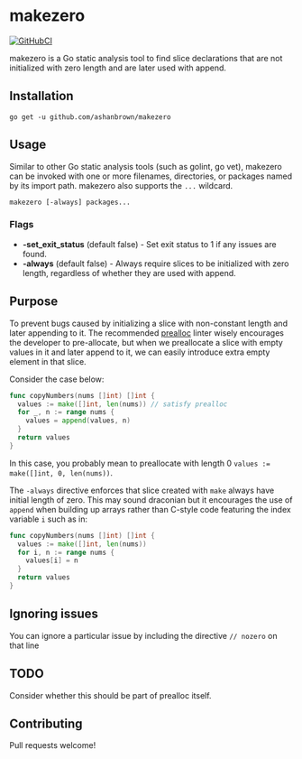 # makezero

[![GitHubCI](https://github.com/ashanbrown/makezero/actions/workflows/build.yml/badge.svg)](https://github.com/ashanbrown/makezero/actions/workflows/build.yml/)

makezero is a Go static analysis tool to find slice declarations that are not initialized with zero length and are later
used with append.

## Installation

    go get -u github.com/ashanbrown/makezero

## Usage

Similar to other Go static analysis tools (such as golint, go vet), makezero can be invoked with one or more filenames, directories, or packages named by its import path. makezero also supports the `...` wildcard.

    makezero [-always] packages...

### Flags
- **-set_exit_status** (default false) - Set exit status to 1 if any issues are found.
- **-always** (default false) - Always require slices to be initialized with zero length, regardless of whether they are used with append.

## Purpose

To prevent bugs caused by initializing a slice with non-constant length and later appending to it.  The recommended
[prealloc](https://github.com/alexkohler/prealloc) linter wisely encourages the developer to pre-allocate, but when we preallocate a slice with empty values in it and later append to it, we can easily introduce extra empty element in that slice.

Consider the case below:

```Go
func copyNumbers(nums []int) []int {
  values := make([]int, len(nums)) // satisfy prealloc
  for _, n := range nums {
    values = append(values, n)
  }
  return values
}
```

In this case, you probably mean to preallocate with length 0 `values := make([]int, 0, len(nums))`.

The `-always` directive enforces that slice created with `make` always have initial length of zero.  This may sound
draconian but it encourages the use of `append` when building up arrays rather than C-style code featuring the index
variable `i` such as in:

```Go
func copyNumbers(nums []int) []int {
  values := make([]int, len(nums))
  for i, n := range nums {
    values[i] = n
  }
  return values
}

```

## Ignoring issues

You can ignore a particular issue by including the directive `// nozero` on that line

## TODO

Consider whether this should be part of prealloc itself.

## Contributing

Pull requests welcome!
